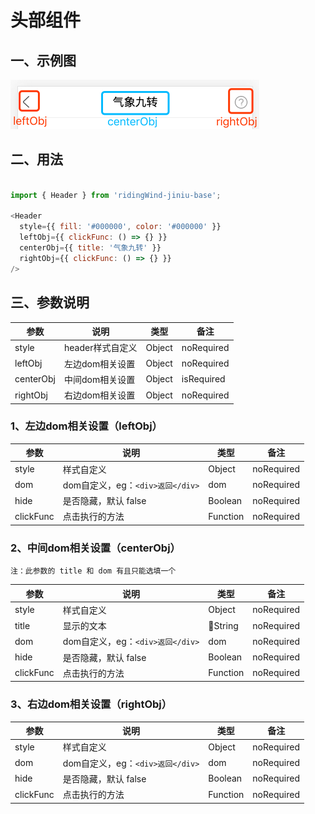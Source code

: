 # 头部组件

## 一、示例图

![](./header.png)

## 二、用法

```js

import { Header } from 'ridingWind-jiniu-base';

<Header
  style={{ fill: '#000000', color: '#000000' }}
  leftObj={{ clickFunc: () => {} }}
  centerObj={{ title: '气象九转' }}
  rightObj={{ clickFunc: () => {} }}
/>

```

## 三、参数说明

| 参数             | 说明                                          | 类型   | 备注                  |
| ---------------- | --------------------------------------------- | ------ | --------------------- |
| style           | header样式自定义                                  | Object | noRequired            |
| leftObj     | 左边dom相关设置                                  | Object   | noRequired            |
| centerObj          | 中间dom相关设置                        | Object   |            isRequired           |
| rightObj          | 右边dom相关设置                | Object   |            noRequired           |

### 1、左边dom相关设置（leftObj）

| 参数             | 说明                                          | 类型   | 备注                  |
| ---------------- | --------------------------------------------- | ------ | --------------------- |
| style           | 样式自定义                                  | Object | noRequired            |
| dom     | dom自定义，eg：`<div>返回</div>`                                  | dom   | noRequired            |
| hide          | 是否隐藏，默认 false                        | Boolean   |            noRequired           |
| clickFunc          | 点击执行的方法                | Function   |            noRequired           |


### 2、中间dom相关设置（centerObj）

`注：此参数的 title 和 dom 有且只能选填一个`

| 参数             | 说明                                          | 类型   | 备注                  |
| ---------------- | --------------------------------------------- | ------ | --------------------- |
| style           | 样式自定义                                  | Object | noRequired            |
| title     | 显示的文本                                 | String   | noRequired            |
| dom     | dom自定义，eg：`<div>返回</div>`                                  | dom   | noRequired            |
| hide          | 是否隐藏，默认 false                        | Boolean   |            noRequired           |
| clickFunc          | 点击执行的方法                | Function   |            noRequired           |


### 3、右边dom相关设置（rightObj）

| 参数             | 说明                                          | 类型   | 备注                  |
| ---------------- | --------------------------------------------- | ------ | --------------------- |
| style           | 样式自定义                                  | Object | noRequired            |
| dom     | dom自定义，eg：`<div>返回</div>`                                  | dom   | noRequired            |
| hide          | 是否隐藏，默认 false                        | Boolean   |            noRequired           |
| clickFunc          | 点击执行的方法                | Function   |            noRequired           |
